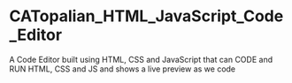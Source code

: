 # CATopalian_HTML_JavaScript_Code_Editor
A Code Editor built using HTML, CSS and JavaScript that can CODE and RUN HTML, CSS and JS and shows a live preview as we code
